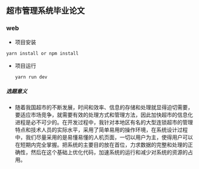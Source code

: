 ## 超市管理系统毕业论文

### web

-  项目安装

  ```js
  yarn install or npm install
  ```

- 项目运行

  ```js
  yarn run dev
  ```

##### 选题意义

- 随着我国超市的不断发展，时间和效率、信息的存储和处理就显得迫切需要，要适应市场竞争，就需要有效的处理方式和管理方法，因此加快超市的信息化进程是必不可少的。在开发过程中，我针对本地区有名的大型连锁超市的管理特点和技术人员的实际水平，采用了简单易用的操作环境，在系统设计过程中，我们尽量采用的是易懂易懂的人机页面，一切以用户为主，使得用户可以在短期内完全掌握。把系统的主要目的放在首位，力求数据的完整和处理的正确性，然后在这个基础上优化代码，加速系统的运行和减少对系统的资源的占用。